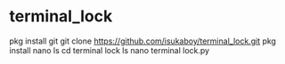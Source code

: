 # terminal_lock
pkg install git
git clone https://github.com/isukaboy/terminal_lock.git 
pkg install nano
ls
cd terminal lock
ls
nano terminal lock.py
